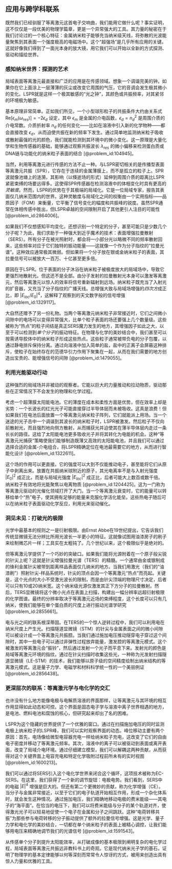 ## 应用与跨学科联系

既然我们已经驯服了等离激元这首电子交响曲，我们能用它做什么呢？事实证明，这不仅仅是一段优美的物理学篇章，更是一个异常强大的工具。其力量的秘密在于我们讨论过的一个核心特征：金属纳米粒子能够充当纳米级天线，将弥散的光波能量聚焦到其表面一个强度极高的电磁场中。这个“超强场”是几乎所有应用的关键。这就好像我们得到了一面光本身的放大镜，用它我们可以开始以全新的方式探测、驱动和描绘世界。

### 感知纳米世界：探测的艺术

局域表面等离激元最直接和广泛的应用是在传感领域。想象一个调谐完美的钟。如果你在它上面涂上一层薄薄的灰尘或改变它周围的气压，它的音调会发生极其微小的变化。LSPR就是这样一个极其敏感的“光之钟”，其颜色或共振频率，对其紧邻的环境极为敏感。

基本原理非常简单。正如我们所见，一个小型球形粒子的共振条件大约由关系式 $\text{Re}[\epsilon_m(\omega_{res})] = -2\epsilon_d$ 设定，其中 $\epsilon_m$ 是金属的介电函数，$\epsilon_d = n_d^2$ 是周围介质的介电常数。介质折射率 $n_d$ 的任何变化——比如在溶液中引入新的化学物种——都会直接改变 $\epsilon_d$，从而迫使共振在新的频率下发生。通过简单地监测纳米粒子吸收或散射最强的光的颜色，我们就能检测到其环境中的微小变化。这一原理是大量化学和生物传感器的基础，能够通过观察共振波长 $\lambda_{res}$ 的微小偏移来检测蛋白质或DNA链与功能化的纳米粒子表面的结合 [@problem_id:104945]。

当然，利用等离激元进行传感的方法不止一种。与LSPR密切相关的是传播型表面等离激元共振（SPR），它存在于连续的金属薄膜上，而不是孤立的粒子上。SPR波就像池塘上的涟漪，其影响（以倏逝场的形式）延伸到周围介质的距离比LSPR紧密束缚的场要远得多。这使得SPR传感器在检测溶液中的体相变化时具有更高的*灵敏度*。然而，LSPR的优势在于其极端的局域化。它是一位局域专家，报告其表面仅几纳米范围内的世界。这种灵敏度与局域化之间的权衡由一个实用指标——品质因子（FOM）来衡量，它平衡了信号变化的幅度和共振峰的锐度。虽然SPR通常在体相传感中胜出，但LSPR卓越的空间限制开启了其他更引人注目的可能性 [@problem_id:2864006]。

如果我们不仅想感知平均变化，还想识别一个特定的分子，甚至可能只是少数几个分子呢？为此，我们求助于一种强大到近乎魔术的技术：表面增强拉曼散射（SERS）。所有分子在被光照射时，都会将一小部分光以略微不同的频率散射回来，这些频率对应于它们独特的振动能量——这就像一个作为分子指纹的“拉曼光谱”。这种效应通常极其微弱。但如果将一个分子放在银或金纳米粒子的表面，其拉曼信号可以被放大一百万、十亿甚至更多倍。

原因在于LSPR。位于表面的分子沐浴在纳米粒子被极度放大的局域场中，导致它更强烈地散射光。但这还不是全部。由分子发射的拉曼散射光本身可以激发等离激元，然后等离激元以惊人的效率将信号重新辐射到远场。纳米粒子既充当了入射光的扩音器，又充当了分子指纹的广播天线。总增强大致与局域场增强的*四次方*成正比，即 $|E_{loc}/E_{0}|^4$，这解释了观察到的天文数字般的信号增强 [@problem_id:1329117]。

大自然还赠予了另一份礼物。当两个等离激元纳米粒子非常接近时，它们之间微小间隙中的电场可以变得异常强大，比单个粒子表面的场还要强上几个数量级。这些被称为“热点”的粒子间结是真正SERS魔力发生的地方，其增强因子如此之大，以至于可以检测到*单个分子*的振动特征。在物理与化学的美妙结合中，我们甚至可以按需诱导胶体中的纳米粒子形成这些热点。这些粒子通常被带负电的分子包覆，以通过静电排斥保持分离。通过向溶液中加入简单的盐，盐中的正离子会屏蔽这种排斥，使粒子在始终存在的范德华引力作用下聚集在一起，从而在我们需要的地方创造出宝贵的、能增强信号的间隙 [@problem_id:1479055]。

### 利用光能驱动行动

这种强烈的局域场并非被动的观察者。它能以巨大的力量推动和拉动物质，驱动那些在正常情况下不会发生的物理和化学过程。

考虑一个超薄膜太阳能电池。它的薄度在成本和柔性方面是优势，但在效率上却是劣势：一个长波长的红光光子可能直接穿过半导体层而未被吸收。这真是浪费！但如果我们在电池后面放置一个等离激元纳米粒子阵列，它们就能派上用场。当一个迷途的光子击中一个调谐到其波长的纳米粒子时，LSPR被激发。然后粒子不仅向前散射光，而且强烈地向侧方散射，从而捕获光并迫使其在薄半导体层内走过一条长长的路径。这给了太阳能电池更多吸收光子并将其转化为电能的机会。这种“等离激元光捕获”策略使我们能够制造既薄又高效的太阳能电池，并且我们可以通过选择合适的金属-介电组合，将LSPR精确定位在电池最需要它的地方，从而进行智能化设计 [@problem_id:1322611]。

这个场的作用可以更直接。它的强度可以大到不仅能推动电子，甚至能将它们从原子中剥离出来。放置在共振纳米球附近的原子，其光电离率不是与入射光强度 $|E_0|^2$ 成正比，而是与局域光强度 $|E_{loc}|^2$ 成正比，后者可能大上数百或数千倍。纳米粒子有效地将光能聚焦以电离物质 [@problem_id:1204425]。这为一门称为等离激元驱动的光催化领域打开了大门。当一个等离激元衰变时，它的能量可以转移给单个“热”电子，使其拥有足够的能量来克服化学活化能垒。这些热电子随后可以在纳米粒子表面驱动化学反应，利用光来驱动催化。

### 洞见未见：打破光的极限

光学中最基本的规则之一是衍射极限。由Ernst Abbe在19世纪提出，它告诉我们传统显微镜无法分辨比所用光波长一半更小的特征。这就像试图用油漆房子的刷子来绘制微芯片一样；工具实在太粗钝了。几个世纪以来，这个极限似乎是绝对的。

但等离激元学提供了一个巧妙的突破口。如果我们能将光源附着在一个原子般尖锐的针尖上呢？这就是针尖增强拉曼光谱（TERS）的精髓。一个通常由金或银制成的锋利金属针尖被带到距离样品表面仅几纳米的地方。当我们用激光（我们的“油漆刷”）照射针尖-样品系统时，针尖的顶点会因一个等离激元“热点”而亮起。关键是，这个光点的大小不受激光波长的限制，而是由针尖顶端的物理尺寸决定，后者可以只有10或20纳米宽。这个纳米级光源仅激发其正下方分子的拉曼散射。然后，TERS显微镜将这个微小光点在表面上扫描，构建出一幅分辨率远超衍射极限的化学图谱。最终的分辨率取决于等离激元近场的束缚程度，这个长度可以只有几纳米，使我们能够在单个蛋白质的尺度上进行振动光谱学研究 [@problem_id:2855661]。

电与光之间的联系根深蒂固。在TERS的一个惊人逆转过程中，我们可以利用电在纳米尺度上产生光。扫描隧道显微镜（STM）的针尖与金属表面之间的微小间隙可以被设计成一个等离激元共振腔。当我们通过施加电压推动隧穿电子穿过这个间隙时，其中一些电子可以通过非弹性过程放弃能量，激发腔的等离激元模式。这个被激发的等离激元会“振铃”，然后通过发射一个光子而平息下来。发射光的颜色是局域等离激元环境的指纹。通过在针尖扫描时收集这些光，一种称为光发射扫描隧道显微镜（LE-STM）的技术，我们能够以原子级的空间精度绘制出纳米结构的等离激元模式。这是量子力学、电磁学和材料科学统一性的一个美丽例证 [@problem_id:2856438]。

### 更深层次的联系：等离激元学与电化学的交汇

也许没有什么地方能像电极与电解质溶液的界面那样，让等离激元与其环境的相互作用显得如此动态和可控。这个界面是固态电子学与溶液中离子世界相遇的地方，是电池、燃料电池和腐蚀的核心，但研究起来却出了名的困难。

LSPR为这个隐藏的世界提供了一个优雅的窗口。通过在扫描施加电压的同时监测电极上纳米粒子的LSPR峰，我们可以实时观察界面的动态。峰位移动主要有两个原因：首先，电场像给微型电容器充电一样给纳米粒子充电，这改变了它们的自由电子密度并移动了等离激元频率。其次，溶液中的离子可以被驱动到表面或离开表面，改变了局域介电环境。通过仔细建立模型，我们可以解耦这两种贡献，从而获得对这个关键界面上电容充电和特定化学吸附过程前所未有的实时视图 [@problem_id:1600213]。

我们可以通过将SERS引入这个电化学世界来闭合这个循环，这项技术被称为EC-SERS。在这里，我们获得了一个新的调节旋钮：电极电势。我们看到，SERS中的电磁 $|E|^4$ 增强是巨大的。但还有第二个更微妙的贡献，称为化学增强（CE）。当分子与金属非常接近，以至于它们的电子轨道开始相互作用，形成一个杂化体系时，就会发生这种情况。通过施加电压，我们精确地移动电极的费米能级——其电子的“海平面”。在恰当的电压下，我们可以将费米能级与分子的某个轨道对齐，使得激光光子可以轻易地促使一个电子在金属和分子之间跳跃。这种“电荷转移共振”为那些参与电荷转移的分子振动提供了额外的拉曼信号增强。这是光学、量子力学和电化学的美妙结合，一切都在单个纳米粒子的表面上被精心调控，让我们能够用电压来精确地调节我们的光谱信号 [@problem_id:1591543]。

从传感单个分子到提升太阳能效率，从打破成像的基本极限到阐明复杂的电化学过程，局域表面等离激元共振远非教科书上的奇观。它是现代纳米光子学的基石，证明了物理学的基本定律能够以何等深刻而常常令人惊讶的方式，被用来创造出具有惊人力量和优雅的工具。